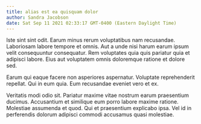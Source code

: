 ```yaml
---
title: alias est ea quisquam dolor
author: Sandra Jacobson
date: Sat Sep 11 2021 02:33:17 GMT-0400 (Eastern Daylight Time)
---
```

Iste sint sint odit. Earum minus rerum voluptatibus nam recusandae. Laboriosam labore tempore et omnis. Aut a unde nisi harum earum ipsum velit consequuntur consequatur. Rem voluptates quia quis pariatur quia et adipisci labore. Eius aut voluptatem omnis doloremque ratione et dolore sed.

 Earum qui eaque facere non asperiores aspernatur. Voluptate reprehenderit repellat. Qui in eum quia. Eum recusandae eveniet vero et ex.

 Veritatis modi odio sit. Pariatur maxime vitae nostrum earum praesentium ducimus. Accusantium et similique eum porro labore maxime ratione. Molestiae assumenda et quod. Qui et praesentium explicabo ipsa. Vel id in perferendis dolorum adipisci commodi accusamus quasi molestiae.